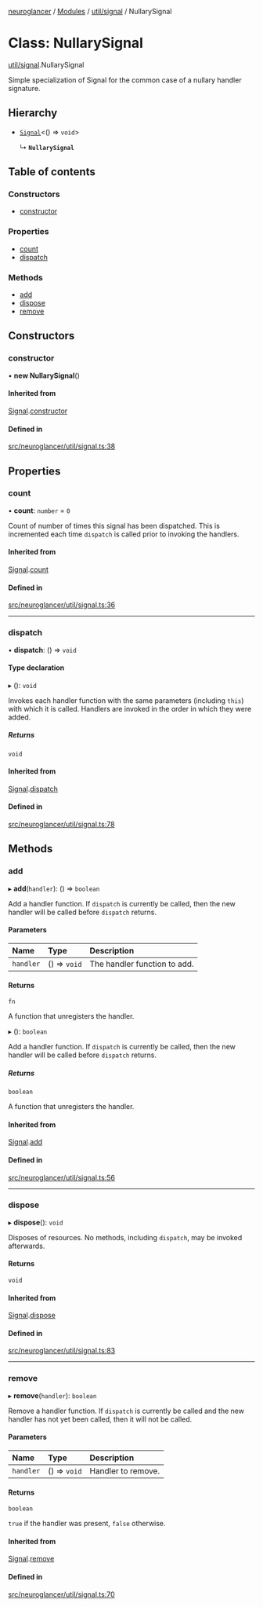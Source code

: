 [neuroglancer](../README.md) / [Modules](../modules.md) / [util/signal](../modules/util_signal.md) / NullarySignal

# Class: NullarySignal

[util/signal](../modules/util_signal.md).NullarySignal

Simple specialization of Signal for the common case of a nullary handler signature.

## Hierarchy

- [`Signal`](util_signal.Signal.md)<() => `void`\>

  ↳ **`NullarySignal`**

## Table of contents

### Constructors

- [constructor](util_signal.NullarySignal.md#constructor)

### Properties

- [count](util_signal.NullarySignal.md#count)
- [dispatch](util_signal.NullarySignal.md#dispatch)

### Methods

- [add](util_signal.NullarySignal.md#add)
- [dispose](util_signal.NullarySignal.md#dispose)
- [remove](util_signal.NullarySignal.md#remove)

## Constructors

### constructor

• **new NullarySignal**()

#### Inherited from

[Signal](util_signal.Signal.md).[constructor](util_signal.Signal.md#constructor)

#### Defined in

[src/neuroglancer/util/signal.ts:38](https://github.com/ActiveBrainAtlas2/neuroglancer/blob/1beb5d34/src/neuroglancer/util/signal.ts#L38)

## Properties

### count

• **count**: `number` = `0`

Count of number of times this signal has been dispatched.  This is incremented each time
`dispatch` is called prior to invoking the handlers.

#### Inherited from

[Signal](util_signal.Signal.md).[count](util_signal.Signal.md#count)

#### Defined in

[src/neuroglancer/util/signal.ts:36](https://github.com/ActiveBrainAtlas2/neuroglancer/blob/1beb5d34/src/neuroglancer/util/signal.ts#L36)

___

### dispatch

• **dispatch**: () => `void`

#### Type declaration

▸ (): `void`

Invokes each handler function with the same parameters (including `this`) with which it is
called.  Handlers are invoked in the order in which they were added.

##### Returns

`void`

#### Inherited from

[Signal](util_signal.Signal.md).[dispatch](util_signal.Signal.md#dispatch)

#### Defined in

[src/neuroglancer/util/signal.ts:78](https://github.com/ActiveBrainAtlas2/neuroglancer/blob/1beb5d34/src/neuroglancer/util/signal.ts#L78)

## Methods

### add

▸ **add**(`handler`): () => `boolean`

Add a handler function.  If `dispatch` is currently be called, then the new handler will be
called before `dispatch` returns.

#### Parameters

| Name | Type | Description |
| :------ | :------ | :------ |
| `handler` | () => `void` | The handler function to add. |

#### Returns

`fn`

A function that unregisters the handler.

▸ (): `boolean`

Add a handler function.  If `dispatch` is currently be called, then the new handler will be
called before `dispatch` returns.

##### Returns

`boolean`

A function that unregisters the handler.

#### Inherited from

[Signal](util_signal.Signal.md).[add](util_signal.Signal.md#add)

#### Defined in

[src/neuroglancer/util/signal.ts:56](https://github.com/ActiveBrainAtlas2/neuroglancer/blob/1beb5d34/src/neuroglancer/util/signal.ts#L56)

___

### dispose

▸ **dispose**(): `void`

Disposes of resources.  No methods, including `dispatch`, may be invoked afterwards.

#### Returns

`void`

#### Inherited from

[Signal](util_signal.Signal.md).[dispose](util_signal.Signal.md#dispose)

#### Defined in

[src/neuroglancer/util/signal.ts:83](https://github.com/ActiveBrainAtlas2/neuroglancer/blob/1beb5d34/src/neuroglancer/util/signal.ts#L83)

___

### remove

▸ **remove**(`handler`): `boolean`

Remove a handler function.  If `dispatch` is currently be called and the new handler has not
yet been called, then it will not be called.

#### Parameters

| Name | Type | Description |
| :------ | :------ | :------ |
| `handler` | () => `void` | Handler to remove. |

#### Returns

`boolean`

`true` if the handler was present, `false` otherwise.

#### Inherited from

[Signal](util_signal.Signal.md).[remove](util_signal.Signal.md#remove)

#### Defined in

[src/neuroglancer/util/signal.ts:70](https://github.com/ActiveBrainAtlas2/neuroglancer/blob/1beb5d34/src/neuroglancer/util/signal.ts#L70)
